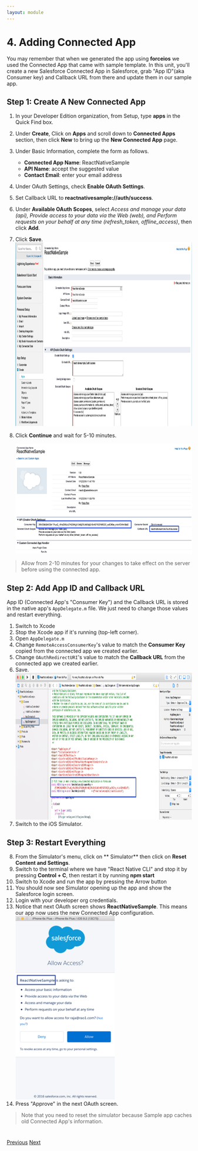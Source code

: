 ```yaml
---
layout: module
---
```

# 4. Adding Connected App
You may remember that when we generated the app using **forceios** we used the Connected App that came with sample template. In this unit, you'll create a new Salesforce Connected App in Salesforce, grab "App ID"(aka Consumer key) and Callback URL from there and update them in our sample app. 

## Step 1: Create A New Connected App

1. In your Developer Edition organization, from Setup, type **apps** in the Quick Find box.
2. Under **Create**, Click on **Apps** and scroll down to **Connected Apps** section, then click **New** to bring up the **New Connected App** page.
3. Under Basic Information, complete the form as follows.
	- **Connected App Name**: ReactNativeSample
	- **API Name**: accept the suggested value
	- **Contact Email**: enter your email address
4. Under OAuth Settings, check **Enable OAuth Settings**.
5. Set Callback URL to **reactnativesample://auth/success**.
6. Under **Available OAuth Scopes**, select *Access and manage your data (api), Provide access to your data via the Web (web), and Perform requests on your behalf at any time (refresh_token, offline_access)*, then click **Add**.
7. Click **Save**.
	<img src="images/connected-app-entry.png" style="height:500px" />
8. Click **Continue** and wait for 5-10 minutes.

	<img src="images/connected-app-info.png" style="height:300px" />
 
 
> Allow from 2-10 minutes for your changes to take effect on the server before using the connected app.
 


## Step 2: Add App ID and Callback URL
App ID (Connected App's "Consumer Key") and the Callback URL is stored in the native app's `AppDelegate.m` file. We just need to change those values and restart everything.

1. Switch to Xcode
2. Stop the Xcode app if it's running (top-left corner).
3. Open `AppDelegate.m`
4. Change `RemoteAccessConsumerKey`'s value to match the **Consumer Key** copied from the connected app we created earlier.
5. Change `OAuthRedirectURI`'s value to match the **Callback URL** from the connected app we created earlier. 
6. Save.
	<img src="images/xcode-connected-app.png" style="height:400px" />
7. Switch to the iOS Simulator.

## Step 3: Restart Everything
8. From the Simulator's menu, click on ** Simulator** then click on **Reset Content and Settings**.
9. Switch to the terminal where we have "React Native CLI" and stop it by pressing **Control + C**, then restart it by running **npm start**
10. Switch to Xcode and run the app by pressing the Arrow button
11. You should now see Simulator opening up the app and show the Salesforce login screen.
12. Login with your developer org credentials.
13. Notice that next OAuth screen shows **ReactNativeSample**. This means our app now uses the new Connected App configuration.
	<img src="images/new-connected-app.png" style="height:500px" />
14.  Press "Approve" in the next OAuth screen. 

> Note that you need to reset the simulator because Sample app caches old Connected App's information. 

<div class="row" style="margin-top:40px;">
<div class="col-sm-12">
<a href="react-native-tutorial-running-forceios-app.html" class="btn btn-default"><i class="glyphicon glyphicon-chevron-left"></i> Previous</a>
<a href="react-native-tutorial-updating-javascript.html" class="btn btn-default pull-right">Next <i class="glyphicon glyphicon-chevron-right"></i></a>
</div>
</div>
